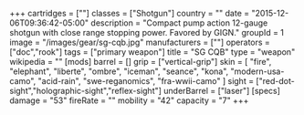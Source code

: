 +++
cartridges = [""]
classes = ["Shotgun"]
country = ""
date = "2015-12-06T09:36:42-05:00"
description = "Compact pump action 12-gauge shotgun with close range stopping power. Favored by GIGN."
groupId = 1
image = "/images/gear/sg-cqb.jpg"
manufacturers = [""]
operators = ["doc","rook"]
tags = ["primary weapon"]
title = "SG CQB"
type = "weapon"
wikipedia = ""
[mods]
  barrel = []
  grip = ["vertical-grip"]
  skin = [
    "fire",
    "elephant",
    "liberte",
    "ombre",
    "iceman",
    "seance",
    "kona",
    "modern-usa-camo",
    "acid-rain",
    "swe-reganomics",
    "fra-wwii-camo"
  ]
  sight = ["red-dot-sight","holographic-sight","reflex-sight"]
  underBarrel = ["laser"]
[specs]
  damage = "53"
  fireRate = ""
  mobility = "42"
  capacity = "7"
+++
